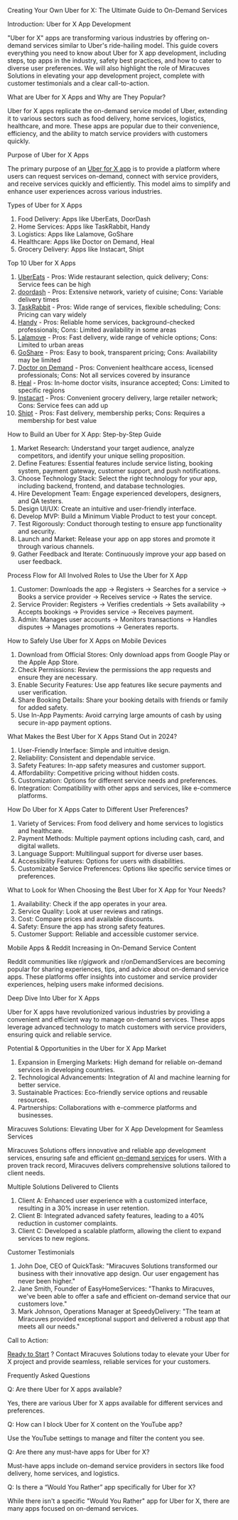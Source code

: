 Creating Your Own Uber for X: The Ultimate Guide to On-Demand Services

Introduction: Uber for X App Development

"Uber for X" apps are transforming various industries by offering on-demand services similar to Uber's ride-hailing model. This guide covers everything you need to know about Uber for X app development, including steps, top apps in the industry, safety best practices, and how to cater to diverse user preferences. We will also highlight the role of Miracuves Solutions in elevating your app development project, complete with customer testimonials and a clear call-to-action.

What are Uber for X Apps and Why are They Popular?

Uber for X apps replicate the on-demand service model of Uber, extending it to various sectors such as food delivery, home services, logistics, healthcare, and more. These apps are popular due to their convenience, efficiency, and the ability to match service providers with customers quickly.

Purpose of Uber for X Apps

The primary purpose of an <a href="https://miracuves.com/solutions/uber-for-x/."> Uber for X app</a>  is to provide a platform where users can request services on-demand, connect with service providers, and receive services quickly and efficiently. This model aims to simplify and enhance user experiences across various industries.

Types of Uber for X Apps

1. Food Delivery: Apps like UberEats, DoorDash
2. Home Services: Apps like TaskRabbit, Handy
3. Logistics: Apps like Lalamove, GoShare
4. Healthcare: Apps like Doctor on Demand, Heal
5. Grocery Delivery: Apps like Instacart, Shipt

Top 10 Uber for X Apps

1. <a href="https://www.ubereats.com"> UberEats</a>  - Pros: Wide restaurant selection, quick delivery; Cons: Service fees can be high
2. <a href="https://www.DoorDash.com"> doordash</a>  - Pros: Extensive network, variety of cuisine; Cons: Variable delivery times
3. <a href="https://www.taskrabbit.com"> TaskRabbit</a>  - Pros: Wide range of services, flexible scheduling; Cons: Pricing can vary widely
4. <a href="https://www.handy.com"> Handy</a>  - Pros: Reliable home services, background-checked professionals; Cons: Limited availability in some areas
5. <a href="https://www.lalamove.com"> Lalamove</a>  - Pros: Fast delivery, wide range of vehicle options; Cons: Limited to urban areas
6. <a href="https://www.goshare.co"> GoShare</a>  - Pros: Easy to book, transparent pricing; Cons: Availability may be limited
7. <a href="https://www.doctorondemand.com"> Doctor on Demand</a>  - Pros: Convenient healthcare access, licensed professionals; Cons: Not all services covered by insurance
8. <a href="https://www.heal.com"> Heal</a> - Pros: In-home doctor visits, insurance accepted; Cons: Limited to specific regions
9. <a href="https://www.instacart.com"> Instacart</a> - Pros: Convenient grocery delivery, large retailer network; Cons: Service fees can add up
10. <a href="https://www.shipt.com"> Shipt</a>  - Pros: Fast delivery, membership perks; Cons: Requires a membership for best value

How to Build an Uber for X App: Step-by-Step Guide

1. Market Research: Understand your target audience, analyze competitors, and identify your unique selling proposition.
2. Define Features: Essential features include service listing, booking system, payment gateway, customer support, and push notifications.
3. Choose Technology Stack: Select the right technology for your app, including backend, frontend, and database technologies.
4. Hire Development Team: Engage experienced developers, designers, and QA testers.
5. Design UI/UX: Create an intuitive and user-friendly interface.
6. Develop MVP: Build a Minimum Viable Product to test your concept.
7. Test Rigorously: Conduct thorough testing to ensure app functionality and security.
8. Launch and Market: Release your app on app stores and promote it through various channels.
9. Gather Feedback and Iterate: Continuously improve your app based on user feedback.

Process Flow for All Involved Roles to Use the Uber for X App

1. Customer: Downloads the app → Registers → Searches for a service → Books a service provider → Receives service → Rates the service.
2. Service Provider: Registers → Verifies credentials → Sets availability → Accepts bookings → Provides service → Receives payment.
3. Admin: Manages user accounts → Monitors transactions → Handles disputes → Manages promotions → Generates reports.

How to Safely Use Uber for X Apps on Mobile Devices

1. Download from Official Stores: Only download apps from Google Play or the Apple App Store.
2. Check Permissions: Review the permissions the app requests and ensure they are necessary.
3. Enable Security Features: Use app features like secure payments and user verification.
4. Share Booking Details: Share your booking details with friends or family for added safety.
5. Use In-App Payments: Avoid carrying large amounts of cash by using secure in-app payment options.

What Makes the Best Uber for X Apps Stand Out in 2024?

1. User-Friendly Interface: Simple and intuitive design.
2. Reliability: Consistent and dependable service.
3. Safety Features: In-app safety measures and customer support.
4. Affordability: Competitive pricing without hidden costs.
5. Customization: Options for different service needs and preferences.
6. Integration: Compatibility with other apps and services, like e-commerce platforms.

How Do Uber for X Apps Cater to Different User Preferences?

1. Variety of Services: From food delivery and home services to logistics and healthcare.
2. Payment Methods: Multiple payment options including cash, card, and digital wallets.
3. Language Support: Multilingual support for diverse user bases.
4. Accessibility Features: Options for users with disabilities.
5. Customizable Service Preferences: Options like specific service times or preferences.

What to Look for When Choosing the Best Uber for X App for Your Needs?

1. Availability: Check if the app operates in your area.
2. Service Quality: Look at user reviews and ratings.
3. Cost: Compare prices and available discounts.
4. Safety: Ensure the app has strong safety features.
5. Customer Support: Reliable and accessible customer service.

Mobile Apps & Reddit Increasing in On-Demand Service Content

Reddit communities like r/gigwork and r/onDemandServices are becoming popular for sharing experiences, tips, and advice about on-demand service apps. These platforms offer insights into customer and service provider experiences, helping users make informed decisions.

Deep Dive Into Uber for X Apps

Uber for X apps have revolutionized various industries by providing a convenient and efficient way to manage on-demand services. These apps leverage advanced technology to match customers with service providers, ensuring quick and reliable service.

Potential & Opportunities in the Uber for X App Market

1. Expansion in Emerging Markets: High demand for reliable on-demand services in developing countries.
2. Technological Advancements: Integration of AI and machine learning for better service.
3. Sustainable Practices: Eco-friendly service options and reusable resources.
4. Partnerships: Collaborations with e-commerce platforms and businesses.

Miracuves Solutions: Elevating Uber for X App Development for Seamless Services

Miracuves Solutions offers innovative and reliable app development services, ensuring safe and efficient <a href="https://miracuves.com/solutions/uber-for-x/."> on-demand services</a>  for users. With a proven track record, Miracuves delivers comprehensive solutions tailored to client needs.

Multiple Solutions Delivered to Clients

1. Client A: Enhanced user experience with a customized interface, resulting in a 30% increase in user retention.
2. Client B: Integrated advanced safety features, leading to a 40% reduction in customer complaints.
3. Client C: Developed a scalable platform, allowing the client to expand services to new regions.

Customer Testimonials

1. John Doe, CEO of QuickTask: "Miracuves Solutions transformed our business with their innovative app design. Our user engagement has never been higher."
2. Jane Smith, Founder of EasyHomeServices: "Thanks to Miracuves, we've been able to offer a safe and efficient on-demand service that our customers love."
3. Mark Johnson, Operations Manager at SpeedyDelivery: "The team at Miracuves provided exceptional support and delivered a robust app that meets all our needs."

Call to Action: 

<a href="https://miracuves.com/contact/"> Ready to Start</a>  ? Contact Miracuves Solutions today to elevate your Uber for X project and provide seamless, reliable services for your customers.

Frequently Asked Questions

Q: Are there Uber for X apps available?

Yes, there are various Uber for X apps available for different services and preferences.

Q: How can I block Uber for X content on the YouTube app?

Use the YouTube settings to manage and filter the content you see.

Q: Are there any must-have apps for Uber for X?

Must-have apps include on-demand service providers in sectors like food delivery, home services, and logistics.

Q: Is there a “Would You Rather” app specifically for Uber for X?

While there isn't a specific "Would You Rather" app for Uber for X, there are many apps focused on on-demand services.
